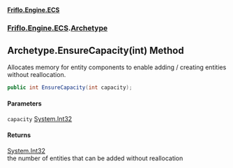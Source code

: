 #### [Friflo.Engine.ECS](index.md 'index')
### [Friflo.Engine.ECS](Friflo.Engine.ECS.md 'Friflo.Engine.ECS').[Archetype](Archetype.md 'Friflo.Engine.ECS.Archetype')

## Archetype.EnsureCapacity(int) Method

Allocates memory for entity components to enable adding / creating entities without reallocation.

```csharp
public int EnsureCapacity(int capacity);
```
#### Parameters

<a name='Friflo.Engine.ECS.Archetype.EnsureCapacity(int).capacity'></a>

`capacity` [System.Int32](https://docs.microsoft.com/en-us/dotnet/api/System.Int32 'System.Int32')

#### Returns
[System.Int32](https://docs.microsoft.com/en-us/dotnet/api/System.Int32 'System.Int32')  
the number of entities that can be added without reallocation
